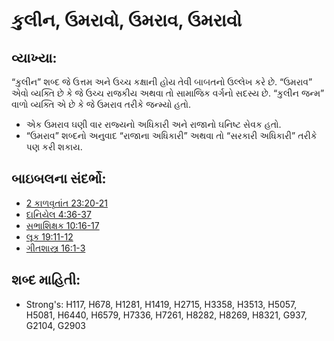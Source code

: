 # કુલીન, ઉમરાવો, ઉમરાવ, ઉમરાવો

## વ્યાખ્યા: 

“કુલીન” શબ્દ જે ઉત્તમ અને ઉચ્ચ કક્ષાની હોય તેવી બાબતનો ઉલ્લેખ કરે છે.
“ઉમરાવ” એવો વ્યક્તિ છે કે જે ઉચ્ચ રાજકીય અથવા તો સામાજિક વર્ગનો સદસ્ય છે.
“કુલીન જન્મ” વાળો વ્યક્તિ એ છે કે જે ઉમરાવ તરીકે જન્મ્યો હતો.

* એક ઉમરાવ ઘણી વાર રાજ્યનો અધિકારી અને રાજાનો ઘનિષ્ટ સેવક હતો.
* “ઉમરાવ” શબ્દનો અનુવાદ “રાજાના અધિકારી” અથવા તો “સરકારી અધિકારી” તરીકે પણ કરી શકાય.

## બાઇબલના સંદર્ભો: 

* [2 કાળવૃતાંત 23:20-21](rc://gu/tn/help/2ch/23/20)
* [દાનિયેલ 4:36-37](rc://gu/tn/help/dan/04/36)
* [સભાશિક્ષક 10:16-17](rc://gu/tn/help/ecc/10/16)
* [લૂક 19:11-12](rc://gu/tn/help/luk/19/11)
* [ગીતશાસ્ત્ર 16:1-3](rc://gu/tn/help/psa/016/001)

## શબ્દ માહિતી: 

* Strong's: H117, H678, H1281, H1419, H2715, H3358, H3513, H5057, H5081, H6440, H6579, H7336, H7261, H8282, H8269, H8321, G937, G2104, G2903
